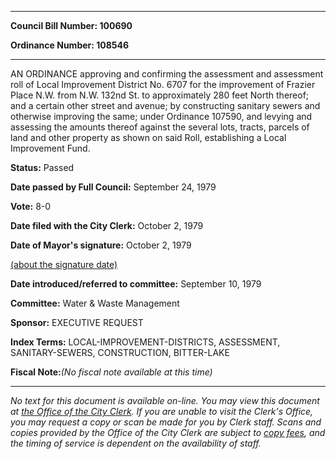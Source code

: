 

********

**Council Bill Number: 100690**
   
**Ordinance Number: 108546**
********

 AN ORDINANCE approving and confirming the assessment and assessment roll of Local Improvement District No. 6707 for the improvement of Frazier Place N.W. from N.W. 132nd St. to approximately 280 feet North thereof; and a certain other street and avenue; by constructing sanitary sewers and otherwise improving the same; under Ordinance 107590, and levying and assessing the amounts thereof against the several lots, tracts, parcels of land and other property as shown on said Roll, establishing a Local Improvement Fund.

**Status:** Passed
   
**Date passed by Full Council:** September 24, 1979
   
**Vote:** 8-0
   
**Date filed with the City Clerk:** October 2, 1979
   
**Date of Mayor's signature:** October 2, 1979
   
[(about the signature date)](/~public/approvaldate.htm)
   
   
   
**Date introduced/referred to committee:** September 10, 1979
   
**Committee:** Water & Waste Management
   
**Sponsor:** EXECUTIVE REQUEST
   
   
**Index Terms:** LOCAL-IMPROVEMENT-DISTRICTS, ASSESSMENT, SANITARY-SEWERS, CONSTRUCTION, BITTER-LAKE

**Fiscal Note:**_(No fiscal note available at this time)_
********

_No text for this document is available on-line. You may view this document at [the Office of the City Clerk](http://www.seattle.gov/leg/clerk/contactUs.htm). If you are unable to visit the Clerk's Office, you may request a copy or scan be made for you by Clerk staff. Scans and copies provided by the Office of the City Clerk are subject to [copy fees](http://clerk.seattle.gov/~public/clerkfees.htm), and the timing of service is dependent on the availability of staff._

